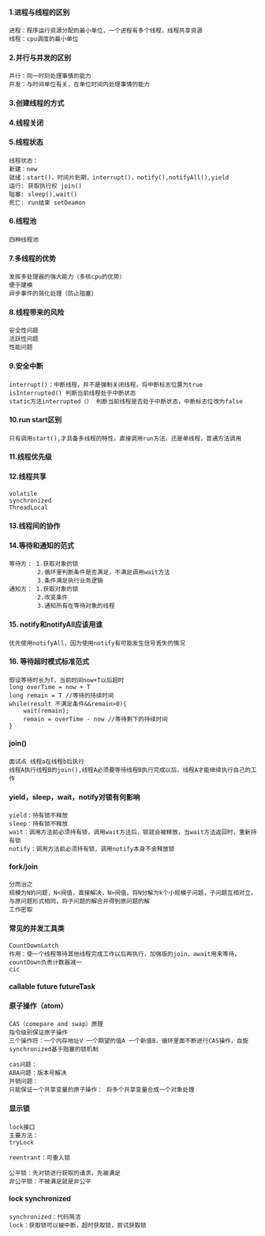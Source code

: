 #### 1.进程与线程的区别
    进程：程序运行资源分配的最小单位，一个进程有多个线程，线程共享资源
    线程：cpu调度的最小单位
    

#### 2.并行与并发的区别
    并行：同一时刻处理事情的能力
    并发：与时间单位有关，在单位时间内处理事情的能力

#### 3.创建线程的方式
    


#### 4.线程关闭

#### 5.线程状态
    线程状态：
    新建：new 
    就绪：start()，时间片到期，interrupt()，notify(),notifyAll(),yield
    运行: 获取执行权 join()
    阻塞: sleep(),wait()
    死亡: run结束 setDeamon

#### 6.线程池
    四种线程池

#### 7.多线程的优势
    发挥多处理器的强大能力（多核cpu的优势）
    便于建模
    异步事件的简化处理（防止阻塞）

#### 8.线程带来的风险
    安全性问题
    活跃性问题
    性能问题
    
#### 9.安全中断
    interrupt()：中断线程，并不是强制关闭线程，将中断标志位置为true
    isInterrupted() 判断当前线程处于中断状态
    static方法interrupted（） 判断当前线程是否处于中断状态，中断标志位改为false

#### 10.run start区别
    只有调用start(),才具备多线程的特性，直接调用run方法，还是单线程，普通方法调用
    
#### 11.线程优先级

#### 12.线程共享
    volatile 
    synchronized
    ThreadLocal
    
#### 13.线程间的协作

#### 14.等待和通知的范式
    等待方： 1.获取对象的锁
            2.循环里判断条件是否满足，不满足调用wait方法
            3.条件满足执行业务逻辑
    通知方： 1.获取对象的锁
            2.改变条件
            3.通知所有在等待对象的线程
#### 15. notify和notifyAll应该用谁
    优先使用notifyAll，因为使用notify有可能发生信号丢失的情况

#### 16. 等待超时模式标准范式
    假设等待时长为T，当前时间now+T以后超时
    long overTime = now + T
    long remain = T //等待的持续时间
    while(result 不满足条件&&remain>0){
        wait(remain);
        remain = overTime - now //等待剩下的持续时间
    }
    
#### join()
    面试点 线程a在线程b后执行
    线程A执行线程B的join(),线程A必须要等待线程B执行完成以后，线程A才能继续执行自己的工作

#### yield，sleep，wait，notify对锁有何影响
    yield：持有锁不释放
    sleep：持有锁不释放
    wait：调用方法前必须持有锁，调用wait方法后，锁就会被释放，当wait方法返回时，重新持有锁
    notify：调用方法前必须持有锁，调用notify本身不会释放锁

#### fork/join 
    分而治之
    规模为N的问题，N<阀值，直接解决，N>阀值，将N分解为k个小规模子问题，子问题互相对立，与原问题形式相同，将子问题的解合并得到原问题的解
    工作密取

#### 常见的并发工具类
    CountDownLatch
    作用：使一个线程等待其他线程完成工作以后再执行，加强版的join，await用来等待，countDown负责计数器减一
    cic
    
#### callable future futureTask

#### 原子操作（atom）
    CAS（comepare and swap）原理
    指令级别保证原子操作
    三个操作符：一个内存地址V 一个期望的值A 一个新值B，循环里面不断进行CAS操作，自旋
    synchronized基于阻塞的锁机制
    
    cas问题：
    ABA问题：版本号解决
    开销问题：
    只能保证一个共享变量的原子操作： 将多个共享变量合成一个对象处理

#### 显示锁
    lock接口
    主要方法：
    tryLock
    
    reentrant：可重入锁
    
    公平锁：先对锁进行获取的请求，先被满足
    非公平锁：不被满足就是非公平
    
#### lock synchronized
    synchronized：代码简洁
    lock：获取锁可以被中断，超时获取锁，尝试获取锁
    

    